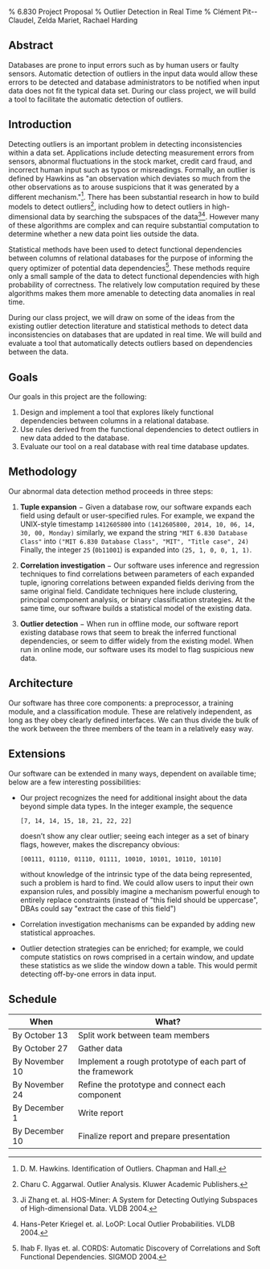 % 6.830 Project Proposal
% Outlier Detection in Real Time
% Clément Pit--Claudel, Zelda Mariet, Rachael Harding

## Abstract

Databases are prone to input errors such as by human users or faulty
sensors. Automatic detection of outliers in the input data would allow
these errors to be detected and database administrators to be notified
when input data does not fit the typical data set. During our class
project, we will build a tool to facilitate the automatic detection of
outliers.

## Introduction

Detecting outliers is an important problem in detecting inconsistencies
within a data set. Applications include detecting measurement errors
from sensors, abnormal fluctuations in the stock market, credit card
fraud, and incorrect human input such as typos or misreadings. Formally,
an outlier is defined by Hawkins as "an observation which deviates so
much from the other observations as to arouse suspicions that it was
generated by a different mechanism."[^1]. There has been substantial
research in how to build models to detect outliers[^2], including how to
detect outliers in high-dimensional data by searching the subspaces of
the data[^3][^4]. However many of these algorithms are complex and can
require substantial computation to determine whether a new data point
lies outside the data.

Statistical methods have been used to detect functional dependencies
between columns of relational databases for the purpose of informing the
query optimizer of potential data dependencies[^5]. These methods
require only a small sample of the data to detect functional
dependencies with high probability of correctness. The relatively low
computation required by these algorithms makes them more amenable to
detecting data anomalies in real time.

During our class project, we will draw on some of the ideas from the
existing outlier detection literature and statistical methods to detect
data inconsistencies on databases that are updated in real time. We will
build and evaluate a tool that automatically detects outliers based on
dependencies between the data.

## Goals

Our goals in this project are the following:

1.  Design and implement a tool that explores likely functional
    dependencies between columns in a relational database.
2.  Use rules derived from the functional dependencies to detect
    outliers in new data added to the database.
3.  Evaluate our tool on a real database with real time database
    updates.

## Methodology

Our abnormal data detection method proceeds in three steps:

1.  **Tuple expansion** − Given a database row, our software expands each
    field using default or user-specified rules. For example, we expand
    the UNIX-style timestamp `1412605800` into
        `(1412605800, 2014, 10, 06, 14, 30, 00, Monday)`
    similarly, we expand the string `"MIT 6.830 Database Class"` into
        `("MIT 6.830 Database Class", "MIT", "Title case", 24)`
    Finally, the integer `25` (`0b11001`) is expanded into
        `(25, 1, 0, 0, 1, 1)`.
    
2.  **Correlation investigation** − Our software uses inference and
    regression techniques to find correlations between parameters of
    each expanded tuple, ignoring correlations between expanded fields
    deriving from the same original field. Candidate techniques here
    include clustering, principal component analysis, or binary
    classification strategies. At the same time, our software builds a
    statistical model of the existing data.
3.  **Outlier detection** − When run in offline mode, our software report
    existing database rows that seem to break the inferred functional
    dependencies, or seem to differ widely from the existing model. When
    run in online mode, our software uses its model to flag suspicious
    new data.

## Architecture

Our software has three core components: a preprocessor, a training
module, and a classification module. These are relatively independent,
as long as they obey clearly defined interfaces. We can thus divide the
bulk of the work between the three members of the team in a relatively
easy way.

## Extensions

Our software can be extended in many ways, dependent on available time;
below are a few interesting possibilities:

-   Our project recognizes the need for additional insight about the
    data beyond simple data types. In the integer example, the sequence

        [7, 14, 14, 15, 18, 21, 22, 22]

    doesn’t show any clear outlier; seeing each integer as a set of binary
    flags, however, makes the discrepancy obvious:

        [00111, 01110, 01110, 01111, 10010, 10101, 10110, 10110]

    without knowledge of the intrinsic type of the data being
    represented, such a problem is hard to find. We could allow users
    to input their own expansion rules, and possibly imagine a
    mechanism powerful enough to entirely replace constraints (instead
    of "this field should be uppercase", DBAs could say "extract the
    case of this field")
    
-   Correlation investigation mechanisms can be expanded by adding new
    statistical approaches.

-   Outlier detection strategies can be enriched; for example, we could
    compute statistics on rows comprised in a certain window, and update
    these statistics as we slide the window down a table. This would
    permit detecting off-by-one errors in data input.

## Schedule

| When           | What?                                                     |
| -------------- | --------------------------------------------------------- |
| By October 13  | Split work between team members                           |
| By October 27  | Gather data                                               |
| By November 10 | Implement a rough prototype of each part of the framework |
| By November 24 | Refine the prototype and connect each component           |
| By December 1  | Write report                                              |
| By December 10 | Finalize report and prepare presentation                  |

[^1]: D. M. Hawkins. Identification of Outliers. Chapman and Hall.

[^2]: Charu C. Aggarwal. Outlier Analysis. Kluwer Academic Publishers.

[^3]: Ji Zhang et. al. HOS-Miner: A System for Detecting Outlying
      Subspaces of High-dimensional Data. VLDB 2004.

[^4]: Hans-Peter Kriegel et. al. LoOP: Local Outlier
      Probabilities. VLDB 2004.
      
[^5]: Ihab F. Ilyas et. al. CORDS: Automatic Discovery of Correlations
      and Soft Functional Dependencies. SIGMOD 2004.

